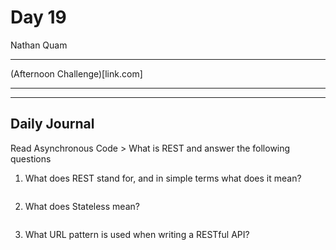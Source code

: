 # Day 19
Nathan Quam

---

(Afternoon Challenge)[link.com]

---
---

## Daily Journal

Read Asynchronous Code > What is REST and answer the following questions

1. What does REST stand for, and in simple terms what does it mean?
```

```

2. What does Stateless mean?
```

```

3. What URL pattern is used when writing a RESTful API?
```

```
